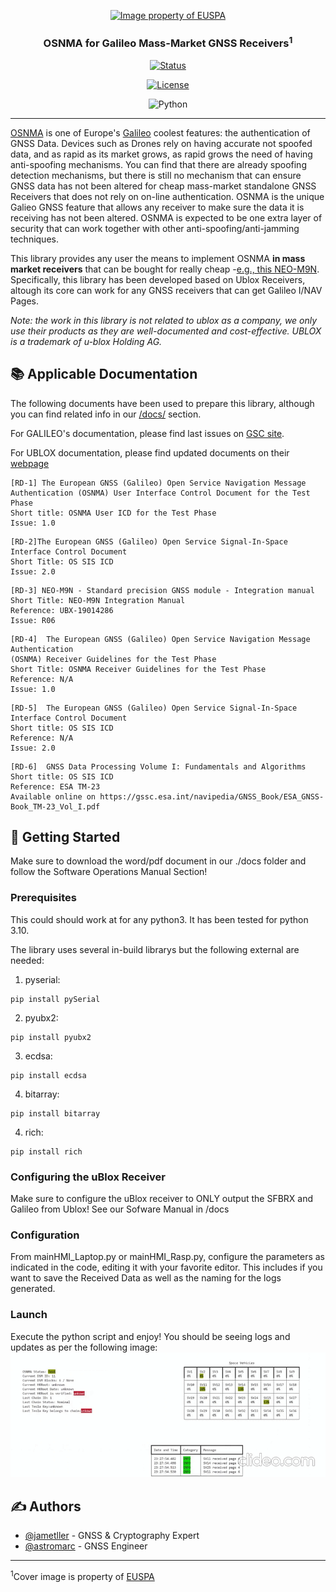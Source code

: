 <p align="center">
  <a href="" rel="noopener">
 <img width=500px height=300px src="https://www.euspa.europa.eu/sites/default/files/styles/news_640x480_retinafy/public/files/content/news/images/home/osnma-news.jpg?itok=2u1UslSa" alt="Image property of EUSPA"></a>
</p>

<h3 align="center">OSNMA for Galileo Mass-Market GNSS Receivers<sup>1</sup></h3>

<div align="center">

[![Status](https://img.shields.io/badge/status-In_progress-success.svg)]()

[![License](https://img.shields.io/badge/license-MIT-blue.svg)](/LICENSE)

![Python](https://img.shields.io/badge/python-3670A0?style=for-the-badge&logo=python&logoColor=ffdd54)

</div>

---


[OSNMA](https://gssc.esa.int/navipedia/index.php/Galileo_Open_Service_Navigation_Message_Authentication) is one of Europe's [Galileo](https://www.euspa.europa.eu/european-space/galileo/What-Galileo) coolest features: the authentication of GNSS Data. Devices such as Drones rely on having accurate not spoofed data, and as rapid as its market grows, as rapid grows the need of having anti-spoofing mechanisms.
You can find that there are already spoofing detection mechanisms,  but there is still no mechanism that can ensure GNSS data has not been altered for cheap mass-market standalone GNSS Receivers that does not rely on on-line authentication.
OSNMA is the unique Galieo GNSS feature that allows any receiver to make sure the data it is receiving has not been altered. OSNMA is expected to be one extra layer of security that can work together with other anti-spoofing/anti-jamming techniques.

This library provides any user the means to implement OSNMA **in mass market receivers** that can be bought for really cheap -[e.g., this NEO-M9N](https://www.mikroe.com/gnss-7-click). Specifically, this library has been developed based on Ublox Receivers, altough its core can work for any GNSS receivers that can get Galileo I/NAV Pages.

*Note: the work in this library is not related to ublox as a company, we only use their products as they are well-documented and cost-effective. UBLOX is a trademark of u-blox Holding AG.*
## 📚 Applicable Documentation <a name = "about"></a>

The following documents have been used to prepare this library, although you can find related info in our [/docs/](https://github.com/astromarc/osnmaPython/tree/master/docs) section.

For GALILEO's documentation, please find last issues on [GSC site](https://www.gsc-europa.eu/electronic-library/programme-reference-documents).

For UBLOX documentation, please find updated documents on their [webpage](https://www.u-blox.com/en/product-resources)

```
[RD-1] The European GNSS (Galileo) Open Service Navigation Message Authentication (OSNMA) User Interface Control Document for the Test Phase 
Short title: OSNMA User ICD for the Test Phase
Issue: 1.0
```
```
[RD-2]The European GNSS (Galileo) Open Service Signal-In-Space Interface Control Document
Short Title: OS SIS ICD
Issue: 2.0
```
```
[RD-3] NEO-M9N - Standard precision GNSS module - Integration manual
Short Title: NEO-M9N Integration Manual
Reference: UBX-19014286
Issue: R06
```
```
[RD-4]	The European GNSS (Galileo) Open Service Navigation Message Authentication
(OSNMA) Receiver Guidelines for the Test Phase
Short Title: OSNMA Receiver Guidelines for the Test Phase
Reference: N/A
Issue: 1.0
```
```
[RD-5]	The European GNSS (Galileo) Open Service Signal-In-Space Interface Control Document
Short title: OS SIS ICD
Reference: N/A
Issue: 2.0
```
```
[RD-6]	GNSS Data Processing Volume I: Fundamentals and Algorithms
Short title: OS SIS ICD
Reference: ESA TM-23
Available online on https://gssc.esa.int/navipedia/GNSS_Book/ESA_GNSS-Book_TM-23_Vol_I.pdf
```


## 🏁 Getting Started <a name = "getting_started"></a>

Make sure to download the word/pdf document in our ./docs folder and follow the Software Operations Manual Section!


### Prerequisites

This could should work at for any python3. It has been tested for python 3.10.

The library uses several in-build librarys but the following external are needed:

1. pyserial:
```
pip install pySerial  
```
2. pyubx2:
```
pip install pyubx2 
```
3. ecdsa:
```
pip install ecdsa 
```
4. bitarray:
```
pip install bitarray 
```
4. rich:
```
pip install rich 
```
### Configuring the uBlox Receiver

Make sure to configure the uBlox receiver to ONLY output the SFBRX and Galileo from Ublox! See our Sofware Manual in /docs

### Configuration

From mainHMI_Laptop.py or mainHMI_Rasp.py, configure the parameters as indicated in the code, editing it with your favorite editor.
This includes if you want to save the Received Data as well as the naming for the logs generated.

### Launch

Execute the python script and enjoy! You should be seeing logs and updates as per the following image:
![](./docs/design_manual/hmi_animation.gif)

## ✍️ Authors <a name = "authors"></a>

- [@jametller](https://github.com/jametller) - GNSS & Cryptography Expert
- [@astromarc](https://github.com/astromarc) - GNSS Engineer




* * *
<sup>1</sup>Cover image is property of [EUSPA](https://www.euspa.europa.eu/)
